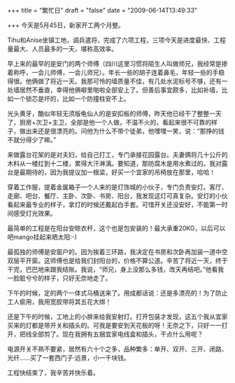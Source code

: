 +++
title = "繁忙日"
draft = "false"
date = "2009-06-14T13:49:33"


+++
今天是5月45日，新家开工两个月整。
  
Tihu和Anise坐镇工地，调兵遣将，完成了六项工程，三项今天是进度最快、工程量最大、人员最多的一天，堪称高效率。
  
早上来的最早的是安门的两个师傅（四川这里习惯将陌生人叫做师兄，我经常是掺着称呼，一会儿师傅，一会儿师兄）。年长一些的胡子连着鼻毛，年轻一些的手稳得很。他俩做了将近一天。我那可怜的墙质量不佳，有几处水泥标号不够，还有一处墙居然不垂直，幸得他俩噼里啪啦全部安上了。但善后事宜颇多，比如补墙，比如一个锁芯是坏的，比如一个防撞柱安不上。
  
光头黄牙，酷似年轻无须版龟仙人的是安扣板的师傅，昨天他已经干了整整一天了，厨房+次卫+主卫，全部是他一个人做，不温不火的，看起来很不可靠的样子，做出来还是很漂亮的。问他为什么不带个徒弟，他嘿嘿一笑，说：“那挣的钱不就分得少了嘛。”
  
来做露台花架的是对夫妇，给自己打工，专门承接花园露台。夫妻俩将几十公斤的木料从一楼扛到十二楼，累得大汗淋漓。要知道，那防腐木是用水煮过的。我对露台是最期待的，因为我提议加一根梁，好买一个宜家的吊椅放在那里，哈哈！
  
穿着工作服，提着金属箱子一个人来的是灯饰城的小伙子，专门负责安灯。客厅、走廊、吧台、餐厅、主卧、次卧、书房、阳台，我发现这灯可真复杂。安灯的小伙看起来最专业的样子，拿灯的时候还戴起白手套。可惜开关还没安好，不能第一时间感受灯光效果。
  
最简单的工程是在阳台安晾衣杆，这个也是包安装的！最大承重20KG，以后可以吧mango挂起来晒太阳:-)
  
最孤独的师傅是安窗户的。因为挨着三环路，我决定在书房和次卧再加装一道中空双层平开窗。这师傅也是给我们封阳台的，价格不算公道。辛苦了将近一天，终于干完，巴巴地来跟我结账。我说，“师兄，身上没那么多钱，改天再结吧。”他看我一脸脏兮兮的样子，只好无奈地走了。
  
下午的时候，定的两个一体式马桶送来了。用成都话说：还是多漂亮的！为了防止工人偷用，我用宽胶带将其五花大绑！
  
还是下午的时候，工地上的小胖来给我安射灯。打开包装才发现，这五个我从宜家买来的灯都是带开关和插头的。可我是要安到天花板的呀！无奈之下，只好一一打开，把线全部剪了。现在我拥有五捆宜家电线盒和插头，干点什么用呢？
  
电源开关不熟不要紧，居然有六十个之多，品种繁多：单开、双开、三开、闭路、光纤……买了一套西门子·远景，小一千块钱。
  
工程快结束了，我辛苦并快乐着。